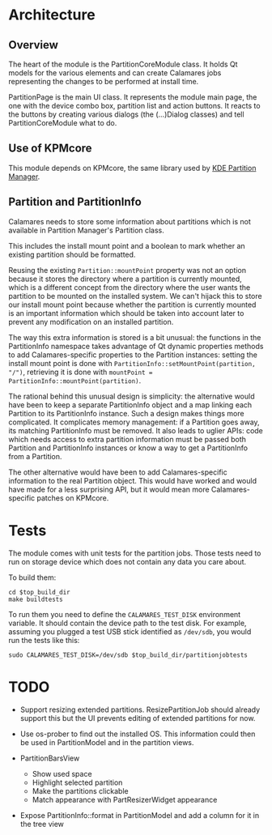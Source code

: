 # Architecture

## Overview

The heart of the module is the PartitionCoreModule class. It holds Qt models for
the various elements and can create Calamares jobs representing the changes to
be performed at install time.

PartitionPage is the main UI class. It represents the module main page, the one
with the device combo box, partition list and action buttons. It reacts to the
buttons by creating various dialogs (the (...)Dialog classes) and tell
PartitionCoreModule what to do.


## Use of KPMcore

This module depends on KPMcore, the same library used by [KDE Partition Manager][kpm].

[kpm]: http://sourceforge.net/projects/partitionman/


## Partition and PartitionInfo

Calamares needs to store some information about partitions which is not
available in Partition Manager's Partition class.

This includes the install mount point and a boolean to mark whether an existing
partition should be formatted.

Reusing the existing `Partition::mountPoint` property was not an option because
it stores the directory where a partition is currently mounted, which is a
different concept from the directory where the user wants the partition to be
mounted on the installed system. We can't hijack this to store our install mount
point because whether the partition is currently mounted is an important
information which should be taken into account later to prevent any modification
on an installed partition.

The way this extra information is stored is a bit unusual: the functions in the
PartitionInfo namespace takes advantage of Qt dynamic properties methods to add
Calamares-specific properties to the Partition instances: setting the install
mount point is done with `PartitionInfo::setMountPoint(partition, "/")`,
retrieving it is done with `mountPoint = PartitionInfo::mountPoint(partition)`.

The rational behind this unusual design is simplicity: the alternative would
have been to keep a separate PartitionInfo object and a map linking each
Partition to its PartitionInfo instance. Such a design makes things more
complicated. It complicates memory management: if a Partition goes away, its
matching PartitionInfo must be removed. It also leads to uglier APIs: code which
needs access to extra partition information must be passed both Partition and
PartitionInfo instances or know a way to get a PartitionInfo from a Partition.

The other alternative would have been to add Calamares-specific information to
the real Partition object. This would have worked and would have made for a less
surprising API, but it would mean more Calamares-specific patches on KPMcore.


# Tests

The module comes with unit tests for the partition jobs. Those tests need to
run on storage device which does not contain any data you care about.

To build them:

    cd $top_build_dir
    make buildtests

To run them you need to define the `CALAMARES_TEST_DISK` environment variable.
It should contain the device path to the test disk. For example, assuming you
plugged a test USB stick identified as `/dev/sdb`, you would run the tests like
this:

    sudo CALAMARES_TEST_DISK=/dev/sdb $top_build_dir/partitionjobtests


# TODO

- Support resizing extended partitions. ResizePartitionJob should already
  support this but the UI prevents editing of extended partitions for now.

- Use os-prober to find out the installed OS. This information could then be
  used in PartitionModel and in the partition views.

- PartitionBarsView
    - Show used space
    - Highlight selected partition
    - Make the partitions clickable
    - Match appearance with PartResizerWidget appearance

- Expose PartitionInfo::format in PartitionModel and add a column for it in the
  tree view

